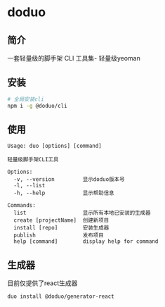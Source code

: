 # doduo

## 简介
一套轻量级的脚手架 CLI 工具集- 轻量级yeoman

## 安装

```bash
# 全局安装cli
npm i -g @doduo/cli
```

## 使用
```
Usage: duo [options] [command]

轻量级脚手架CLI工具

Options:
  -v, --version         显示doduo版本号
  -l, --list
  -h, --help            显示帮助信息

Commands:
  list                  显示所有本地已安装的生成器
  create [projectName]  创建新项目
  install [repo]        安装生成器
  publish               发布项目
  help [command]        display help for command
```

## 生成器
目前仅提供了react生成器
```bash
duo install @doduo/generator-react
```

